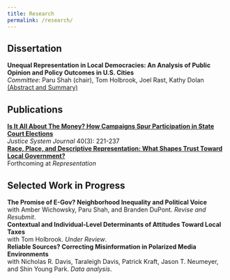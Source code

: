```yaml
---
title: Research
permalink: /research/
---
```


## Dissertation

**Unequal Representation in Local Democracies: An Analysis of Public Opinion and Policy Outcomes in U.S. Cities** <br>
_Committee_: Paru Shah (chair), Tom Holbrook, Joel Rast, Kathy Dolan 
<a href="https://ajheideman.github.io/ajheideman.github.io/dissertation/" target="_blank">(Abstract and Summary)</a>

## Publications
<a href="https://ajheideman.github.io/ajheideman.github.io/resources/Is It All About the Money How Campaigns Spur Participation in State Court Elections.pdf" target="_blank">**Is It All About The Money? How Campaigns Spur Participation in State Court Elections** </a> <br>
_Justice System Journal_ 40(3): 221-237
<br>
<a href="https://ajheideman.github.io/ajheideman.github.io/resources/Race Place and Descriptive Representation What Shapes Trust Toward Local Government.pdf" target="_blank">**Race, Place, and Descriptive Representation: What Shapes Trust Toward Local Government?** </a> <br>
Forthcoming at _Representation_
 
## Selected Work in Progress
**The Promise of E-Gov? Neighborhood Inequality and Political Voice** <br>
with Amber Wichowsky, Paru Shah, and Branden DuPont. _Revise and Resubmit_.<br>
**Contextual and Individual-Level Determinants of Attitudes Toward Local Taxes** <br>
with Tom Holbrook. _Under Review_.<br>
**Reliable Sources? Correcting Misinformation in Polarized Media Environments** <br>
with Nicholas R. Davis, Taraleigh Davis, Patrick Kraft, Jason T. Neumeyer, and Shin Young Park. _Data analysis_.<br>
  

